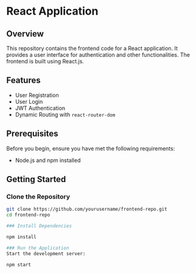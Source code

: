# React Application

## Overview

This repository contains the frontend code for a React application. It provides a user interface for authentication and other functionalities. The frontend is built using React.js.

## Features

- User Registration
- User Login
- JWT Authentication
- Dynamic Routing with `react-router-dom`

## Prerequisites

Before you begin, ensure you have met the following requirements:

- Node.js and npm installed

## Getting Started

### Clone the Repository

```sh
git clone https://github.com/yourusername/frontend-repo.git
cd frontend-repo

### Install Dependencies

npm install

### Run the Application
Start the development server:

npm start
